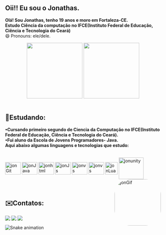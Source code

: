## Oii!! Eu sou o Jonathas.  
**Olá! Sou Jonathas, tenho 19 anos e moro em Fortaleza-CE.  
Estudo Ciência da computação no IFCE(Instituto Federal de Educação, Ciência e Tecnologia do Ceará)**  
😄 Pronouns: ele/dele.

<div align="center">
  
  <img height="180em" src="https://github-readme-stats.vercel.app/api?username=jonathasltavares&show_icons=true&theme=dark&include_all_commits=true&count_private=true cache_seconds: 3000"/>
  <img height="180em" src="https://github-readme-stats.vercel.app/api/top-langs/?username=jonathasltavares&layout=compact&langs_count=7&theme=dark& cache_seconds: 3000"/>
</div><br>

## <h aling="left"><strong>📘Estudando:</strong></h><br>
**•Cursando primeiro segundo de Ciencia da Computação no IFCE(Instituto Federal de Educação, Ciência e Tecnologia do Ceará).<br>
•Fui aluno da Escola de Jovens Programadores- Java.<br>
Aqui abaixo algumas linguagens e tecnologias que estudo:**
<div style="display: inline_block"><br>
    <img align="center" alt="jonGit" height="40" width="50" src="https://cdn.jsdelivr.net/gh/devicons/devicon/icons/git/git-original.svg" />
    <img align="center" alt="jonJava" height="40" width="50" src="https://cdn.jsdelivr.net/gh/devicons/devicon/icons/java/java-original.svg" />
    <img align="center" alt="jonhtml" height="40" width="50" src="https://cdn.jsdelivr.net/gh/devicons/devicon/icons/html5/html5-original.svg" />
    <img align="center" alt="jonJs" height="40" width="50" src="https://cdn.jsdelivr.net/gh/devicons/devicon/icons/javascript/javascript-original.svg" />
    <img align="center" alt="jonvs" height="40" width="50" src="https://cdn.jsdelivr.net/gh/devicons/devicon/icons/vscode/vscode-original.svg" /> 
    <img align="center" alt="jonvs" height="40" width="50" src=https://img.shields.io/badge/c-%2300599C.svg?style=for-the-badge&logo=c&logoColor=white/>
    <img align ="center" alt="jonLua" height ="40" width"50" src="https://img.shields.io/badge/Lua-2C2D72?style=for-the-badge&logo=lua&logoColor=white" />
    <img align="center" alt="jonunity" height="70" width="80" src="https://cdn.jsdelivr.net/gh/devicons/devicon/icons/unity/unity-original-wordmark.svg" />
    <img align="right" alt="jonGif" height="150" style="border-radius:50px;" src="https://cdn.discordapp.com/attachments/860278451890159647/931724711736528926/meugif.gif?width=676&height=676">                                                                                                                                          
  </div><br><br>
  
 ## <h aling="left"><strong>✉️Contatos:</strong></h><br>
 
 <div> 
  <a href="https://instagram.com/surrendo_" target="_blank"><img align="center" src="https://img.shields.io/badge/-Instagram-%23E4405F?style=for-the-badge&logo=instagram&logoColor=white" target="_blank"></a>
  <a href = "mailto:jonathasl.tavares@gmail.com"><img align="center" src="https://img.shields.io/badge/-Gmail-%23333?style=for-the-badge&logo=gmail&logoColor=white" target="_blank"></a>
  <a href="https://www.linkedin.com/in/jonathas-tavares-64b232205/" target="_blank"><img align="center" src="https://img.shields.io/badge/-LinkedIn-%230077B5?style=for-the-badge&logo=linkedin&logoColor=white" target="_blank"></a> 



  ![Snake animation](https://github.com/jonathasltavares/jonathasltavares/blob/output/github-contribution-grid-snake.svg)
 </div>


